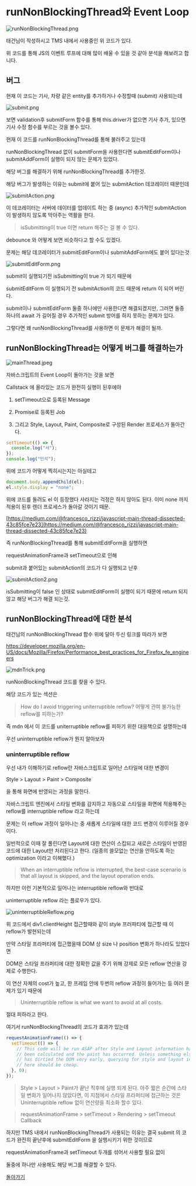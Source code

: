 # runNonBlockingThread와 Event Loop

![runNonBlockingThread.png](./runNonBlockingThread.png)

태건님이 작성하시고 TMS 내에서 사용중인 위 코드가 있다.

위 코드를 통해 JS의 이벤트 루프에 대해 많이 배울 수 있을 것 같아 분석을 해보려고 합니다.

## 버그

현재 이 코드는 기사, 차량 같은 entity를 추가하거나 수정할때 (submit) 사용되는데

![submit.png](./submit.png)

보면 validation후 submitForm 함수를 통해 this.driver가 없으면 기사 추가, 있으면 기사 수정 함수를 부르는 것을 볼수 있다.

현재 이 코드를 runNonBlockingThread를 통해 불러주고 있는데

runNonBlockingThread 없이 submitForm을 사용한다면 submitEditForm이나 submitAddForm이 실행이 되지 않는 문제가 있었다.

해당 버그를 해결하기 위해 runNonBlockingThread를 추가한것.

해당 버그가 발생하는 이유는 submit에 붙어 있는 submitAction 데코레이터 때문인데

![submitAction.png](./submitAction.png)

이 데코레이터는 서버에 데이터를 업데이트 하는 중 (async) 추가적인 submitAction이 발생하지 않도록 막아주는 역활을 한다.

> isSubmitting이 true 이면 return 해주는 걸 볼 수 있다.

debounce 와 어떻게 보면 비슷하다고 할 수도 있겠다.

문제는 해당 데코레이터가 submitEditForm이나 submitAddForm에도 붙어 있다는것

![submitEditForm.png](./submitEditForm.png)

submit이 실행되기전 isSubmitting이 true 가 되기 때문에

submitEditForm 이 실행되기 전 submitAction의 코드 때문에 return 이 되어 버린다.

submit이나 submitEditForm 둘중 하나에만 사용한다면 해결되겠지만, 그러면 둘중 하나의 await 가 길어질 경우 추가적인 submit 방어를 하지 못하는 문제가 있다.

그렇다면 왜 runNonBlockingThread를 사용하면 이 문제가 해결이 될까.

## runNonBlockingThread는 어떻게 버그를 해결하는가

![mainThread.jpeg](./mainThread.jpeg)

자바스크립트의 Event Loop이 돌아가는 것을 보면

Callstack 에 올라있는 코드가 완전히 실행이 된후에야

1. setTimeout으로 등록된 Message

2. Promise로 등록된 Job

3. 그리고 Style, Layout, Paint, Composite로 구성된 Render 프로세스가 돌아간다.

```js
setTimeout(() => {
  console.log("서");
});
console.log("민석");
```

위에 코드가 어떻게 찍히시는지는 아실테고

```js
document.body.appendChild(el);
el.style.display = "none";
```

위에 코드를 돌려도 el 이 등장했다 사라지는 걱정은 하지 않아도 된다. 이미 none 까지 적용이 된후 렌더 프로세스가 돌아갈 것이기 때문.

[https://medium.com/@francesco_rizzi/javascript-main-thread-dissected-43c85fce7e23](https://medium.com/@francesco_rizzi/javascript-main-thread-dissected-43c85fce7e23)

즉 runNonBlockingThread를 통해 submitEditForm을 실행하면

requestAnimationFrame과 setTimeout으로 인해

submit과 붙어있는 submitAction의 코드가 다 실행되고 난후

![submitAction2.png](./submitAction2.png)

isSubmitting이 false 인 상태로 submitEditForm이 실행이 되기 때문에 return 되지 않고 해당 버그가 해결 되는것.

## runNonBlockingThread에 대한 분석

태건님의 runNonBlockingThread 함수 위에 달아 두신 링크를 따라가 보면

[https://developer.mozilla.org/en-US/docs/Mozilla/Firefox/Performance_best_practices_for_Firefox_fe_engineers
](https://developer.mozilla.org/en-US/docs/Mozilla/Firefox/Performance_best_practices_for_Firefox_fe_engineers)

![mdnTrick.png](./mdnTrick.png)

runNonBlockingThread 코드를 찾을 수 있다.

해당 코드가 있는 섹션은

> How do I avoid triggering uniterruptible reflow?
> 어떻게 관여 불가능한 reflow를 피하는가?

즉 mdn 에서 이 코드를 uniterruptible reflow를 피하기 위한 대응책으로 설명하는데

우선 uninterruptible reflow가 뭔지 알아보자

### uninterruptible reflow

우선 내가 이해하기로 reflow란 자바스크립트로 일어난 스타일에 대한 변경이

Style > Layout > Paint > Composite

을 통해 화면에 반영되는 과정을 말한다.

자바스크립트 엔진에서 스타일 변화를 감지하고 자동으로 스타일을 화면에 적용해주는 reflow를 interruptible reflow 라고 하는데

문제는 이 reflow 과정이 일어나는 중 새롭게 스타일에 대한 코드 변경이 이루어질 경우이다.

일반적으로 이때 잘 풀린다면 Layout에 대한 연산이 스킵되고 새로은 스타일이 반영된 코드에 대한 Layout만 처리된다고 한다.
(일종의 쓸모없는 연산을 안하도록 하는 optimization 이라고 이해했다.)

> When an interruptible reflow is interrupted, the best-case scenario is that all layout is skipped, and the layout operation ends.

하지만 이런 기본적으로 일어나는 interruptible reflow와 반대로

uninterruptible reflow 라는 플로우가 있다.

![uninterruptibleReflow.png](./uninterruptibleReflow.png)

위 코드에서 div1.clientHeight 접근할때와 같이 style 프러파티에 접근할 때 이 reflow가 발현되는데

만약 스타일 프라퍼티에 접근했을때 DOM 상 size 나 position 변화가 하나라도 있었다면

DOM은 스타일 프라퍼티에 대한 정확한 값을 주기 위해 강제로 모든 reflow 연산을 강제로 수행한다.

이 연산 자체의 cost가 높고, 한 프레임 안에 두번의 reflow 과정이 들어가는 등 여러 문제가 있기 때문에

> Uninterruptible reflow is what we want to avoid at all costs.

절대 피하라고 한다.

여기서 runNonBlockingThread의 코드가 효과가 있는데

```js
requestAnimationFrame(() => {
  setTimeout(() => {
    // This code will be run ASAP after Style and Layout information have
    // been calculated and the paint has occurred. Unless something else
    // has dirtied the DOM very early, querying for style and layout information
    // here should be cheap.
  }, 0);
});
```

> Style > Layout > Paint가 끝난 직후에 실행 되게 된다. 아주 짧은 순간에 스타일 변화가 일어나지 않았다면, 이 지점에서 스타일 프라퍼티에 접근하는 것은 Uninterruptible reflow 없이 연산량을 최소화 할수 있다.

> requestAnimationFrame > setTimeout > Rendering > setTimeout Callback

하지만 TMS 내에서 runNonBlockingThread가 사용되는 이유는 결국 submit 의 코드가 완전히 끝난후에 submitEditForm 을 실행시키기 위한 것이므로

requestAnimationFrame과 setTimeout 두개를 섞어서 사용할 필요 없이

둘중에 하나만 사용해도 해당 버그를 해결할 수 있다.

[돌아가기](/README.md)
